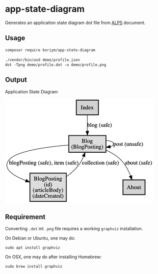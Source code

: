 # app-state-diagram

Generates an application state diagram dot file from [ALPS](http://alps.io/) document.

## Usage

```
composer require koriym/app-state-diagram

./vendor/bin/asd demo/profile.json 
dot -Tpng demo/profile.dot -o demo/profile.png 
```

## Output

Application State Diagram

<img src="demo/profile.png">

## Requirement

Converting `.dot` int `.png` file requires a working `graphviz` installation.

On Debian or Ubuntu, one may do:

```
sudo apt install graphviz
```

On OSX, one may do after installing Homebrew:

```
sudo brew install graphviz
```

